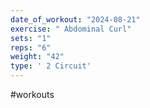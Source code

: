 ```yaml
---
date_of_workout: "2024-08-21"
exercise: " Abdominal Curl"
sets: "1"
reps: "6"
weight: "42"
type: ' 2 Circuit'
---
```

#workouts